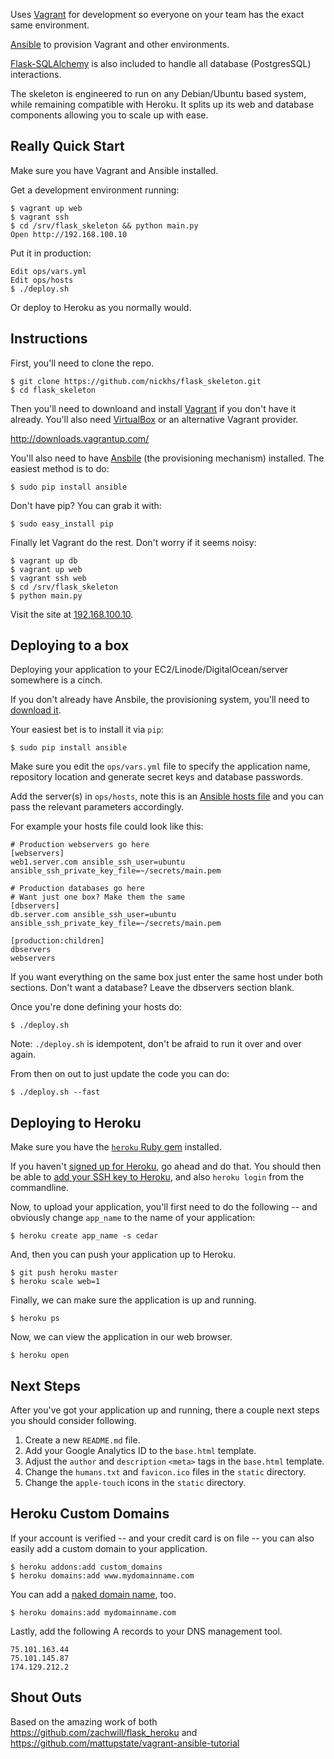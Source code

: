 
Uses [Vagrant](http://www.vagrantup.com/) for development
so everyone on your team has the exact same environment.

[Ansible](http://www.ansibleworks.com/docs/) to provision
Vagrant and other environments.

[Flask-SQLAlchemy](http://pythonhosted.org/Flask-SQLAlchemy/)
is also included to handle all database (PostgresSQL) interactions.

The skeleton is engineered to run on any Debian/Ubuntu based system,
while remaining compatible with Heroku. It splits up its web and database
components allowing you to scale up with ease.

Really Quick Start
-------------------

Make sure you have Vagrant and Ansible installed.

Get a development environment running:

	$ vagrant up web
	$ vagrant ssh
	$ cd /srv/flask_skeleton && python main.py
	Open http://192.168.100.10

Put it in production:

	Edit ops/vars.yml
	Edit ops/hosts
	$ ./deploy.sh

Or deploy to Heroku as you normally would.


Instructions
------------

First, you'll need to clone the repo.

    $ git clone https://github.com/nickhs/flask_skeleton.git
    $ cd flask_skeleton

Then you'll need to downloand and install [Vagrant](http://www.vagrantup.com/)
if you don't have it already. You'll also need [VirtualBox](https://www.virtualbox.org/wiki/Downloads)
or an alternative Vagrant provider.

   http://downloads.vagrantup.com/

You'll also need to have [Ansbile](http://www.ansibleworks.com/docs/gettingstarted.html)
(the provisioning mechanism) installed. The easiest method is to do:

	$ sudo pip install ansible

Don't have pip? You can grab it with:

	$ sudo easy_install pip

Finally let Vagrant do the rest. Don't worry if it seems noisy:

	$ vagrant up db
	$ vagrant up web
	$ vagrant ssh web
	$ cd /srv/flask_skeleton
	$ python main.py

Visit the site at [192.168.100.10](http://192.168.100.10).

Deploying to a box
-------------------

Deploying your application to your
EC2/Linode/DigitalOcean/server somewhere is a cinch.

If you don't already have Ansbile, the provisioning system,
you'll need to [download it](http://www.ansibleworks.com/docs/gettingstarted.html#getting-ansible).

Your easiest bet is to install it via `pip`:

	$ sudo pip install ansible

Make sure you edit the `ops/vars.yml` file to specify the application name,
repository location and generate secret keys and database passwords.

Add the server(s) in `ops/hosts`, note this is an
[Ansible hosts file](http://www.ansibleworks.com/docs/patterns.html/#list-of-reserved-inventory-parameters)
and you can pass the relevant parameters accordingly.

For example your hosts file could look like this:

	# Production webservers go here
	[webservers]
	web1.server.com ansible_ssh_user=ubuntu ansible_ssh_private_key_file=~/secrets/main.pem

	# Production databases go here
	# Want just one box? Make them the same
	[dbservers]
	db.server.com ansible_ssh_user=ubuntu ansible_ssh_private_key_file=~/secrets/main.pem

	[production:children]
	dbservers
	webservers

If you want everything on the same box just enter the same host under both sections. Don't want a database? Leave the dbservers
section blank.

Once you're done defining your hosts do:

    $ ./deploy.sh

Note: `./deploy.sh` is idempotent, don't be afraid to run it over and over again.

From then on out to just update the code you can do:

    $ ./deploy.sh --fast

Deploying to Heroku
-------------------

Make sure you have the [`heroku`
Ruby gem](http://devcenter.heroku.com/articles/using-the-cli) installed.

If you haven't [signed up for Heroku](https://api.heroku.com/signup), go
ahead and do that. You should then be able to [add your SSH key to
Heroku](http://devcenter.heroku.com/articles/quickstart), and also
`heroku login` from the commandline.

Now, to upload your application, you'll first need to do the
following -- and obviously change `app_name` to the name of your
application:

    $ heroku create app_name -s cedar

And, then you can push your application up to Heroku.

    $ git push heroku master
    $ heroku scale web=1

Finally, we can make sure the application is up and running.

    $ heroku ps

Now, we can view the application in our web browser.

    $ heroku open


Next Steps
----------

After you've got your application up and running, there a couple next
steps you should consider following.

1. Create a new `README.md` file.
2. Add your Google Analytics ID to the `base.html` template.
3. Adjust the `author` and `description` `<meta>` tags in the
   `base.html` template.
4. Change the `humans.txt` and `favicon.ico` files in the `static`
   directory.
5. Change the `apple-touch` icons in the `static` directory.


Heroku Custom Domains
--------------

If your account is verified -- and your credit card is on file -- you
can also easily add a custom domain to your application.

    $ heroku addons:add custom_domains
    $ heroku domains:add www.mydomainname.com

You can add a [naked domain
name](http://devcenter.heroku.com/articles/custom-domains), too.

    $ heroku domains:add mydomainname.com

Lastly, add the following A records to your DNS management tool.

    75.101.163.44
    75.101.145.87
    174.129.212.2

Shout Outs
-----------

Based on the amazing work of both https://github.com/zachwill/flask_heroku
and https://github.com/mattupstate/vagrant-ansible-tutorial
